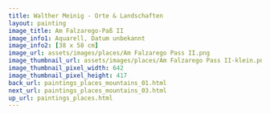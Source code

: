 ```yaml
---
title: Walther Meinig - Orte & Landschaften
layout: painting
image_title: Am Falzarego-Paß II
image_info1: Aquarell, Datum unbekannt
image_info2: [38 x 58 cm]
image_url: assets/images/places/Am Falzarego Pass II.png
image_thumbnail_url: assets/images/places/Am Falzarego Pass II-klein.png
image_thumbnail_pixel_width: 642
image_thumbnail_pixel_height: 417
back_url: paintings_places_mountains_01.html
next_url: paintings_places_mountains_03.html
up_url: paintings_places.html
---
```


